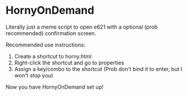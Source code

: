 # HornyOnDemand
Literally just a meme script to open e621 with a optional (prob recommended) confirmation screen.

Recommended use instructions:
1. Create a shortcut to horny.html
2. Right-click the shortcut and go to properties
3. Assign a key/combo to the shortcut (Prob don't bind it to enter, but I won't stop you)

Now you have HornyOnDemand set up!
